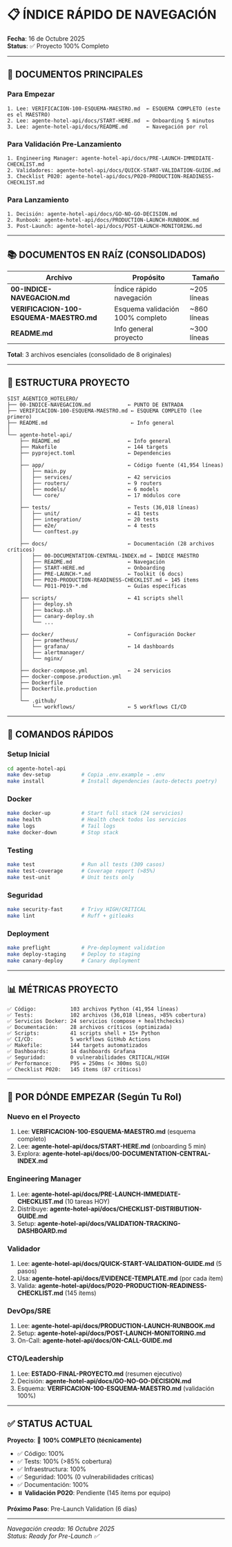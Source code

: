 # 📋 ÍNDICE RÁPIDO DE NAVEGACIÓN

**Fecha**: 16 de Octubre 2025  
**Status**: ✅ Proyecto 100% Completo

---

## 🎯 DOCUMENTOS PRINCIPALES

### Para Empezar
```
1. Lee: VERIFICACION-100-ESQUEMA-MAESTRO.md  ← ESQUEMA COMPLETO (este es el MAESTRO)
2. Lee: agente-hotel-api/docs/START-HERE.md  ← Onboarding 5 minutos
3. Lee: agente-hotel-api/docs/README.md      ← Navegación por rol
```

### Para Validación Pre-Lanzamiento
```
1. Engineering Manager: agente-hotel-api/docs/PRE-LAUNCH-IMMEDIATE-CHECKLIST.md
2. Validadores: agente-hotel-api/docs/QUICK-START-VALIDATION-GUIDE.md
3. Checklist P020: agente-hotel-api/docs/P020-PRODUCTION-READINESS-CHECKLIST.md
```

### Para Lanzamiento
```
1. Decisión: agente-hotel-api/docs/GO-NO-GO-DECISION.md
2. Runbook: agente-hotel-api/docs/PRODUCTION-LAUNCH-RUNBOOK.md
3. Post-Launch: agente-hotel-api/docs/POST-LAUNCH-MONITORING.md
```

---

## 📚 DOCUMENTOS EN RAÍZ (CONSOLIDADOS)

| Archivo | Propósito | Tamaño |
|---------|-----------|--------|
| **00-INDICE-NAVEGACION.md** | Índice rápido navegación | ~205 líneas |
| **VERIFICACION-100-ESQUEMA-MAESTRO.md** | Esquema validación 100% completo | ~860 líneas |
| **README.md** | Info general proyecto | ~300 líneas |

**Total**: 3 archivos esenciales (consolidado de 8 originales)

---

## 📁 ESTRUCTURA PROYECTO

```
SIST_AGENTICO_HOTELERO/
├── 00-INDICE-NAVEGACION.md            ← PUNTO DE ENTRADA
├── VERIFICACION-100-ESQUEMA-MAESTRO.md ← ESQUEMA COMPLETO (lee primero)
├── README.md                           ← Info general
│
└── agente-hotel-api/
    ├── README.md                      ← Info general
    ├── Makefile                       ← 144 targets
    ├── pyproject.toml                 ← Dependencies
    │
    ├── app/                           ← Código fuente (41,954 líneas)
    │   ├── main.py
    │   ├── services/                  ← 42 servicios
    │   ├── routers/                   ← 9 routers
    │   ├── models/                    ← 6 models
    │   └── core/                      ← 17 módulos core
    │
    ├── tests/                         ← Tests (36,018 líneas)
    │   ├── unit/                      ← 41 tests
    │   ├── integration/               ← 20 tests
    │   ├── e2e/                       ← 4 tests
    │   └── conftest.py
    │
    ├── docs/                          ← Documentación (28 archivos críticos)
    │   ├── 00-DOCUMENTATION-CENTRAL-INDEX.md ← ÍNDICE MAESTRO
    │   ├── README.md                  ← Navegación
    │   ├── START-HERE.md              ← Onboarding
    │   ├── PRE-LAUNCH-*.md            ← Toolkit (6 docs)
    │   ├── P020-PRODUCTION-READINESS-CHECKLIST.md ← 145 ítems
    │   └── P011-P019-*.md             ← Guías específicas
    │
    ├── scripts/                       ← 41 scripts shell
    │   ├── deploy.sh
    │   ├── backup.sh
    │   ├── canary-deploy.sh
    │   └── ...
    │
    ├── docker/                        ← Configuración Docker
    │   ├── prometheus/
    │   ├── grafana/                   ← 14 dashboards
    │   ├── alertmanager/
    │   └── nginx/
    │
    ├── docker-compose.yml             ← 24 servicios
    ├── docker-compose.production.yml
    ├── Dockerfile
    ├── Dockerfile.production
    │
    └── .github/
        └── workflows/                 ← 5 workflows CI/CD
```

---

## 🚀 COMANDOS RÁPIDOS

### Setup Inicial
```bash
cd agente-hotel-api
make dev-setup          # Copia .env.example → .env
make install            # Install dependencies (auto-detects poetry)
```

### Docker
```bash
make docker-up          # Start full stack (24 servicios)
make health             # Health check todos los servicios
make logs               # Tail logs
make docker-down        # Stop stack
```

### Testing
```bash
make test               # Run all tests (309 casos)
make test-coverage      # Coverage report (>85%)
make test-unit          # Unit tests only
```

### Seguridad
```bash
make security-fast      # Trivy HIGH/CRITICAL
make lint               # Ruff + gitleaks
```

### Deployment
```bash
make preflight          # Pre-deployment validation
make deploy-staging     # Deploy to staging
make canary-deploy      # Canary deployment
```

---

## 📊 MÉTRICAS PROYECTO

```
✅ Código:           103 archivos Python (41,954 líneas)
✅ Tests:            102 archivos (36,018 líneas, >85% cobertura)
✅ Servicios Docker: 24 servicios (compose + healthchecks)
✅ Documentación:    28 archivos críticos (optimizada)
✅ Scripts:          41 scripts shell + 15+ Python
✅ CI/CD:            5 workflows GitHub Actions
✅ Makefile:         144 targets automatizados
✅ Dashboards:       14 dashboards Grafana
✅ Seguridad:        0 vulnerabilidades CRITICAL/HIGH
✅ Performance:      P95 = 250ms (< 300ms SLO)
✅ Checklist P020:   145 ítems (87 críticos)
```

---

## 🎯 POR DÓNDE EMPEZAR (Según Tu Rol)

### Nuevo en el Proyecto
1. Lee: **VERIFICACION-100-ESQUEMA-MAESTRO.md** (esquema completo)
2. Lee: **agente-hotel-api/docs/START-HERE.md** (onboarding 5 min)
3. Explora: **agente-hotel-api/docs/00-DOCUMENTATION-CENTRAL-INDEX.md**

### Engineering Manager
1. Lee: **agente-hotel-api/docs/PRE-LAUNCH-IMMEDIATE-CHECKLIST.md** (10 tareas HOY)
2. Distribuye: **agente-hotel-api/docs/CHECKLIST-DISTRIBUTION-GUIDE.md**
3. Setup: **agente-hotel-api/docs/VALIDATION-TRACKING-DASHBOARD.md**

### Validador
1. Lee: **agente-hotel-api/docs/QUICK-START-VALIDATION-GUIDE.md** (5 pasos)
2. Usa: **agente-hotel-api/docs/EVIDENCE-TEMPLATE.md** (por cada ítem)
3. Valida: **agente-hotel-api/docs/P020-PRODUCTION-READINESS-CHECKLIST.md** (145 ítems)

### DevOps/SRE
1. Lee: **agente-hotel-api/docs/PRODUCTION-LAUNCH-RUNBOOK.md**
2. Setup: **agente-hotel-api/docs/POST-LAUNCH-MONITORING.md**
3. On-Call: **agente-hotel-api/docs/ON-CALL-GUIDE.md**

### CTO/Leadership
1. Lee: **ESTADO-FINAL-PROYECTO.md** (resumen ejecutivo)
2. Decisión: **agente-hotel-api/docs/GO-NO-GO-DECISION.md**
3. Esquema: **VERIFICACION-100-ESQUEMA-MAESTRO.md** (validación 100%)

---

## ✅ STATUS ACTUAL

**Proyecto**: 🎉 **100% COMPLETO (técnicamente)**

- ✅ Código: 100%
- ✅ Tests: 100% (>85% cobertura)
- ✅ Infraestructura: 100%
- ✅ Seguridad: 100% (0 vulnerabilidades críticas)
- ✅ Documentación: 100%
- ⏸️ **Validación P020**: Pendiente (145 ítems por equipo)

**Próximo Paso**: Pre-Launch Validation (6 días)

---

*Navegación creada: 16 Octubre 2025*  
*Status: Ready for Pre-Launch ✅*
